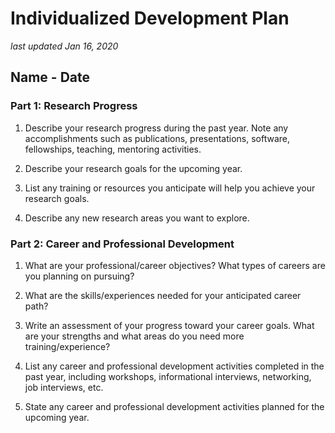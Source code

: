# Individualized Development Plan
*last updated Jan 16, 2020*

## Name - Date

### Part 1: Research Progress

1. Describe your research progress during the past year. Note any accomplishments such as publications, presentations, software, fellowships, teaching, mentoring activities.  

2. Describe your research goals for the upcoming year.

3. List any training or resources you anticipate will help you achieve your research goals.

4. Describe any new research areas you want to explore.


### Part 2: Career and Professional Development 

1. What are your professional/career objectives? What types of careers are you planning on pursuing?

2. What are the skills/experiences needed for your anticipated career path?

3. Write an assessment of your progress toward your career goals. What are your strengths and what areas do you need more training/experience?

4. List any career and professional development activities completed in the past year, including workshops,
informational interviews, networking, job interviews, etc.

5. State any career and professional development activities planned for the upcoming year.

